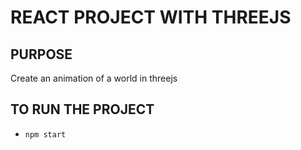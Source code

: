 # REACT PROJECT WITH THREEJS


## PURPOSE
Create an animation of a world in threejs

## TO RUN THE PROJECT

- `npm start`
